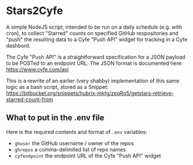 # Stars2Cyfe

A simple NodeJS script, intended to be run on a daily schedule (e.g. with cron), to collect "Starred" counts on specified GitHub respositories and "push" the resulting data to a Cyfe "Push API" widget for tracking in a Cyfe dashbord.

The Cyfe "Push API" is a straightforward specification for a JSON payload to be POSTed to an endpoint URL. The JSON format is documented here: https://www.cyfe.com/api

This is a rewrite of an earlier (very shabby) implementation of this same logic as a bash script, stored as a Snippet: https://bitbucket.org/snippets/hubrix-mktg/zeqRo5/getstars-retrieve-starred-count-from

## What to put in the .env file

Here is the required contents and format of `.env` variables:

* `ghuser` the GitHub username / owner of the repos
* `ghrepos` a comma-delimited list of repo names
* `cyfendpoint` the endpoint URL of the Cyfe "Push API" widget
